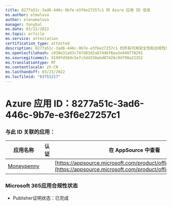 ```yaml
---
title: 8277a51c-3ad6-446c-9b7e-e3f6e27257c1 的 Azure 应用 ID 信息
ms.author: elmalova
author: elenamalova
manager: tonybal
ms.date: 03/22/2022
ms.topic: article
ms.service: attestation
certification_type: attested
description: 8277a51c-3ad6-446c-9b7e-e3f6e27257c1 的所有可用安全性和合规性信息。
ms.openlocfilehash: c038e31a03c747d83d2a87446f6ea3e940778291
ms.sourcegitcommit: 9199fd569c5e7c5dd338abd87428c94798a22352
ms.translationtype: MT
ms.contentlocale: zh-CN
ms.lasthandoff: 03/23/2022
ms.locfileid: "63751217"
---
```

# <a name="azure-app-id-8277a51c-3ad6-446c-9b7e-e3f6e27257c1"></a>Azure 应用 ID：8277a51c-3ad6-446c-9b7e-e3f6e27257c1


### <a name="apps-associated-with-this-id"></a>与此 ID 关联的应用：
| **应用名称** | **认证** | **在 AppSource 中查看** |
|--------------|---------------|-----------------------|
| [Moneypenny](../forward/WA200003396.md) |  | [https://appsource.microsoft.com/product/office/WA200003396](https://appsource.microsoft.com/product/office/WA200003396) |

### <a name="microsoft-365-app-compliance-status"></a>Microsoft 365应用合规性状态
- Publisher证明状态：已完成
